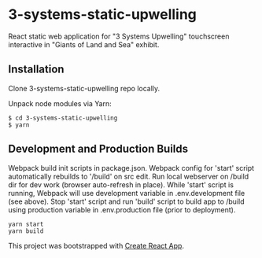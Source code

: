 # 3-systems-static-upwelling
React static web application for "3 Systems Upwelling" touchscreen interactive in "Giants of Land and Sea"
exhibit.

## Installation

Clone 3-systems-static-upwelling repo locally.

Unpack node modules via Yarn:

```
$ cd 3-systems-static-upwelling
$ yarn
```

## Development and Production Builds

Webpack build init scripts in package.json. Webpack config for 'start' script
automatically rebuilds to '/build' on src edit. Run local webserver on /build
dir for dev work (browser auto-refresh in place). While 'start' script is
running, Webpack will use development variable in .env.development file (see
  above). Stop 'start' script and run 'build' script to build app to /build
  using production variable in .env.production file (prior to deployment).

```
yarn start
yarn build
```

This project was bootstrapped with [Create React App](https://github.com/facebookincubator/create-react-app).
